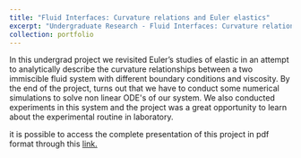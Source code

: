 ```yaml
---
title: "Fluid Interfaces: Curvature relations and Euler elastics"
excerpt: "Undergraduate Research - Fluid Interfaces: Curvature relations and Euler elastics. (2016–2017) <br/><img src='/images/simulation.png' height='200' width='100'>"
collection: portfolio
---
```


In this undergrad project we revisited Euler’s studies of elastic in an attempt to analytically describe the curvature relationships between a two immiscible fluid system with different boundary conditions and viscosity. By the end of the project, turns out that we have to conduct some numerical simulations to solve non linear ODE's of our system. We also conducted experiments in this system and the project was a great opportunity to learn about the experimental routine in laboratory. 


it is possible to access the complete presentation of this project in pdf format through this [link.](https://github.com/REsteche/REsteche.github.io/blob/master/images/Apresenta%C3%A7%C3%A3o_coloquio_jr.pdf)

